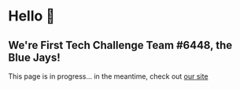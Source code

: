 # Hello 👋

## We're First Tech Challenge Team #6448, the Blue Jays!

This page is in progress... in the meantime, check out [our site](https://jesuitroboticsnola.org)
